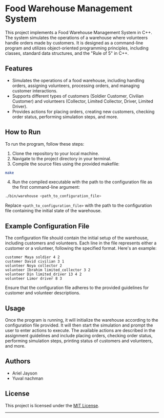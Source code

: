 # Food Warehouse Management System

This project implements a Food Warehouse Management System in C++. The system simulates the operations of a warehouse where volunteers handle orders made by customers. It is designed as a command-line program and utilizes object-oriented programming principles, including classes, standard data structures, and the "Rule of 5" in C++.

## Features

- Simulates the operations of a food warehouse, including handling orders, assigning volunteers, processing orders, and managing customer interactions.
- Supports different types of customers (Soldier Customer, Civilian Customer) and volunteers (Collector, Limited Collector, Driver, Limited Driver).
- Provides actions for placing orders, creating new customers, checking order status, performing simulation steps, and more.

## How to Run

To run the program, follow these steps:

1. Clone the repository to your local machine.
2. Navigate to the project directory in your terminal.
3. Compile the source files using the provided makefile:

```bash
make
```

4. Run the compiled executable with the path to the configuration file as the first command-line argument:

```bash
./bin/warehouse <path_to_configuration_file>
```

Replace `<path_to_configuration_file>` with the path to the configuration file containing the initial state of the warehouse.

## Example Configuration File

The configuration file should contain the initial setup of the warehouse, including customers and volunteers. Each line in the file represents either a customer or a volunteer, following the specified format. Here's an example:

```
customer Maya soldier 4 2
customer David civilian 3 1
volunteer Noya collector 2
volunteer Ibrahim limited_collector 3 2
volunteer Din limited_driver 13 4 2
volunteer Limor driver 8 3
```

Ensure that the configuration file adheres to the provided guidelines for customer and volunteer descriptions.

## Usage

Once the program is running, it will initialize the warehouse according to the configuration file provided. It will then start the simulation and prompt the user to enter actions to execute. The available actions are described in the assignment guidelines and include placing orders, checking order status, performing simulation steps, printing status of customers and volunteers, and more.

## Authors

- Ariel Jayson
- Yuval nachman

## License

This project is licensed under the [MIT License](LICENSE).

---
